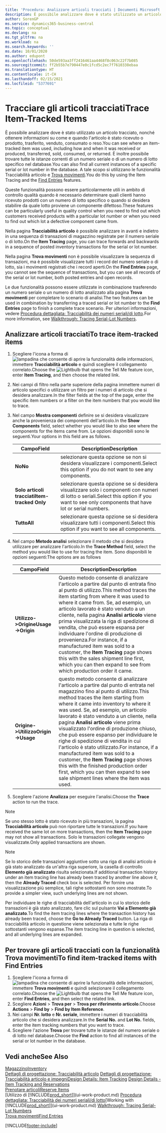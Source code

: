 ```yaml
---
title: 'Procedura: Analizzare articoli tracciati | Documenti Microsoft'
description: È possibile analizzare dove è stato utilizzato un articolo tracciato, nonché ottenere informazioni su come e quando l'articolo è stato ricevuto o prodotto, trasferito, venduto, consumato o reso. È inoltre possibile trovare tutte le istanze correnti di un numero seriale o di un numero di lotto specifico nel database. A tale scopo si utilizzano le funzionalità Tracciabilità articolo e Naviga.
author: SorenGP
ms.service: dynamics365-business-central
ms.topic: conceptual
ms.devlang: na
ms.tgt_pltfrm: na
ms.workload: na
ms.search.keywords: ''
ms.date: 10/01/2020
ms.author: edupont
ms.openlocfilehash: 50de593aa3ff2416461aa4468f8c063c22f7b085
ms.sourcegitcommit: ff2b55b7e790447e0c1fcd5c2ec7f7610338ebaa
ms.translationtype: HT
ms.contentlocale: it-CH
ms.lasthandoff: 02/15/2021
ms.locfileid: "5377691"
---
```

# <a name="trace-item-tracked-items"></a><span data-ttu-id="45ae1-105">Tracciare gli articoli tracciati</span><span class="sxs-lookup"><span data-stu-id="45ae1-105">Trace Item-Tracked Items</span></span>
<span data-ttu-id="45ae1-106">È possibile analizzare dove è stato utilizzato un articolo tracciato, nonché ottenere informazioni su come e quando l'articolo è stato ricevuto o prodotto, trasferito, venduto, consumato o reso.</span><span class="sxs-lookup"><span data-stu-id="45ae1-106">You can see where an item-tracked item was used, including how and when it was received or produced, transferred, sold, consumed, or returned.</span></span> <span data-ttu-id="45ae1-107">È inoltre possibile trovare tutte le istanze correnti di un numero seriale o di un numero di lotto specifico nel database.</span><span class="sxs-lookup"><span data-stu-id="45ae1-107">You can also find all current instances of a specific serial or lot number in the database.</span></span> <span data-ttu-id="45ae1-108">A tale scopo si utilizzano le funzionalità Tracciabilità articolo e [Trova movimenti](ui-find-entries.md).</span><span class="sxs-lookup"><span data-stu-id="45ae1-108">You do this by using the Item Tracing and the [Find Entries](ui-find-entries.md) features.</span></span>  

<span data-ttu-id="45ae1-109">Queste funzionalità possono essere particolarmente utili in ambito di controllo qualità quando è necessario determinare quali clienti hanno ricevuto prodotti con un numero di lotto specifico o quando si desidera stabilire da quale lotto proviene un componente difettoso.</span><span class="sxs-lookup"><span data-stu-id="45ae1-109">These features can be particularly useful in quality control when you need to find out which customers received products with a particular lot number or when you need to find out which lot a defective component came from.</span></span>  

 <span data-ttu-id="45ae1-110">Nella pagina **Tracciabilità articolo** è possibile analizzare in avanti e indietro in una sequenza di transazioni di magazzino registrate per il numero seriale o di lotto.</span><span class="sxs-lookup"><span data-stu-id="45ae1-110">On the **Item Tracing** page, you can trace forwards and backwards in a sequence of posted inventory transactions for the serial or lot number.</span></span>  

 <span data-ttu-id="45ae1-111">Nella pagina **Trova movimenti** non è possibile visualizzare la sequenza di transazioni, ma è possibile visualizzare tutti i record del numero seriale o di lotto, sia i movimenti registrati che i record aperti.</span><span class="sxs-lookup"><span data-stu-id="45ae1-111">On the **Find Entries** page, you cannot see the sequence of transactions, but you can see all records of the serial or lot number, both posted entries and open records.</span></span>  

 <span data-ttu-id="45ae1-112">Le due funzionalità possono essere utilizzate in combinazione trasferendo un numero seriale o un numero di lotto analizzato alla pagina **Trova movimenti** per completare lo scenario di analisi.</span><span class="sxs-lookup"><span data-stu-id="45ae1-112">The two features can be used in combination by transferring a traced serial or lot number to the **Find Entries** page to finish a complete trace scenario.</span></span> <span data-ttu-id="45ae1-113">Per ulteriori informazioni, vedere [Procedura dettagliata: Tracciabilità dei numeri seriali/di lotto](walkthrough-tracing-serial-lot-numbers.md).</span><span class="sxs-lookup"><span data-stu-id="45ae1-113">For more information, see [Walkthrough: Tracing Serial-Lot Numbers](walkthrough-tracing-serial-lot-numbers.md).</span></span>  

## <a name="to-trace-item-tracked-items"></a><span data-ttu-id="45ae1-114">Analizzare articoli tracciati</span><span class="sxs-lookup"><span data-stu-id="45ae1-114">To trace item-tracked items</span></span>  

1.  <span data-ttu-id="45ae1-115">Scegliere l'icona a forma di ![lampadina che consente di aprire la funzionalità delle informazioni](media/ui-search/search_small.png "Informazioni sull'operazione che si desidera eseguire"), immettere **Tracciabilità articolo** e quindi scegliere il collegamento correlato.</span><span class="sxs-lookup"><span data-stu-id="45ae1-115">Choose the ![Lightbulb that opens the Tell Me feature](media/ui-search/search_small.png "Tell me what you want to do") icon, enter **Item Tracing**, and then choose the related link.</span></span>  
2.  <span data-ttu-id="45ae1-116">Nei campi di filtro nella parte superiore della pagina immettere numeri di articolo specifici o utilizzare un filtro per i numeri di articolo che si desidera analizzare.</span><span class="sxs-lookup"><span data-stu-id="45ae1-116">In the filter fields at the top of the page, enter the specific item numbers or a filter on the item numbers that you would like to trace.</span></span>  
3.  <span data-ttu-id="45ae1-117">Nel campo **Mostra componenti** definire se si desidera visualizzare anche la provenienza dei componenti dell'articolo.</span><span class="sxs-lookup"><span data-stu-id="45ae1-117">In the **Show Components** field, select whether you would like to also see where the components for the items came from.</span></span> <span data-ttu-id="45ae1-118">Le opzioni disponibili sono le seguenti.</span><span class="sxs-lookup"><span data-stu-id="45ae1-118">Your options in this field are as follows.</span></span>  

    |<span data-ttu-id="45ae1-119">Campo</span><span class="sxs-lookup"><span data-stu-id="45ae1-119">Field</span></span>|<span data-ttu-id="45ae1-120">Description</span><span class="sxs-lookup"><span data-stu-id="45ae1-120">Description</span></span>|  
    |----------------------------------|---------------------------------------|  
    |<span data-ttu-id="45ae1-121">**No**</span><span class="sxs-lookup"><span data-stu-id="45ae1-121">**No**</span></span>|<span data-ttu-id="45ae1-122">selezionare questa opzione se non si desidera visualizzare i componenti.</span><span class="sxs-lookup"><span data-stu-id="45ae1-122">Select this option if you do not want to see any components.</span></span>|  
    |<span data-ttu-id="45ae1-123">**Solo articoli tracciati**</span><span class="sxs-lookup"><span data-stu-id="45ae1-123">**Item-tracked Only**</span></span>|<span data-ttu-id="45ae1-124">selezionare questa opzione se si desidera visualizzare solo i componenti con numeri di lotto o seriali.</span><span class="sxs-lookup"><span data-stu-id="45ae1-124">Select this option if you want to see only components that have lot or serial numbers.</span></span>|  
    |<span data-ttu-id="45ae1-125">**Tutto**</span><span class="sxs-lookup"><span data-stu-id="45ae1-125">**All**</span></span>|<span data-ttu-id="45ae1-126">selezionare questa opzione se si desidera visualizzare tutti i componenti.</span><span class="sxs-lookup"><span data-stu-id="45ae1-126">Select this option if you want to see all components.</span></span>|  

4.  <span data-ttu-id="45ae1-127">Nel campo **Metodo analisi** selezionare il metodo che si desidera utilizzare per analizzare l'articolo.</span><span class="sxs-lookup"><span data-stu-id="45ae1-127">In the **Trace Method** field, select the method you would like to use for tracing the item.</span></span> <span data-ttu-id="45ae1-128">Sono disponibili le opzioni seguenti:</span><span class="sxs-lookup"><span data-stu-id="45ae1-128">The options are as follows</span></span>  

    |<span data-ttu-id="45ae1-129">Campo</span><span class="sxs-lookup"><span data-stu-id="45ae1-129">Field</span></span>|<span data-ttu-id="45ae1-130">Description</span><span class="sxs-lookup"><span data-stu-id="45ae1-130">Description</span></span>|  
    |----------------------------------|---------------------------------------|  
    |<span data-ttu-id="45ae1-131">**Utilizzo->Origine**</span><span class="sxs-lookup"><span data-stu-id="45ae1-131">**Usage->Origin**</span></span>|<span data-ttu-id="45ae1-132">Questo metodo consente di analizzare l'articolo a partire dal punto di entrata fino al punto di utilizzo.</span><span class="sxs-lookup"><span data-stu-id="45ae1-132">This method traces the item starting from where it was used to where it came from.</span></span> <span data-ttu-id="45ae1-133">Se, ad esempio, un articolo lavorato è stato venduto a un cliente, nella pagina **Analisi articolo** viene prima visualizzata la riga di spedizione di vendita, che può essere espansa per individuare l'ordine di produzione di provenienza.</span><span class="sxs-lookup"><span data-stu-id="45ae1-133">For instance, if a manufactured item was sold to a customer, the **Item Tracing** page shows this with the sales shipment line first, which you can then expand to see from which production order it came.</span></span>|  
    |<span data-ttu-id="45ae1-134">**Origine->Utilizzo**</span><span class="sxs-lookup"><span data-stu-id="45ae1-134">**Origin->Usage**</span></span>|<span data-ttu-id="45ae1-135">questo metodo consente di analizzare l'articolo a partire dal punto di entrata nel magazzino fino al punto di utilizzo.</span><span class="sxs-lookup"><span data-stu-id="45ae1-135">This method traces the item starting from where it came into inventory to where it was used.</span></span> <span data-ttu-id="45ae1-136">Se, ad esempio, un articolo lavorato è stato venduto a un cliente, nella pagina **Analisi articolo** viene prima visualizzato l'ordine di produzione chiuso, che può essere espanso per individuare le righe di spedizione di vendita in cui l'articolo è stato utilizzato.</span><span class="sxs-lookup"><span data-stu-id="45ae1-136">For instance, if a manufactured item was sold to a customer, the **Item Tracing** page shows this with the finished production order first, which you can then expand to see sale shipment lines where the item was used.</span></span>|  

5.  <span data-ttu-id="45ae1-137">Scegliere l'azione **Analizza** per eseguire l'analisi.</span><span class="sxs-lookup"><span data-stu-id="45ae1-137">Choose the **Trace** action to run the trace.</span></span>  

> [!NOTE]  
>  <span data-ttu-id="45ae1-138">Se uno stesso lotto è stato ricevuto in più transazioni, la pagina **Tracciabilità articolo** può non riportare tutte le transazioni.</span><span class="sxs-lookup"><span data-stu-id="45ae1-138">If you have received the same lot on more transactions, then the **Item Tracing** page may not show all transactions.</span></span> <span data-ttu-id="45ae1-139">Solo le transazioni collegate vengono visualizzate.</span><span class="sxs-lookup"><span data-stu-id="45ae1-139">Only applied transactions are shown.</span></span>  

> [!NOTE]  
>  <span data-ttu-id="45ae1-140">Se lo storico delle transazioni aggiuntive sotto una riga di analisi articolo è già stato analizzato da un'altra riga superiore, la casella di controllo **Elemento già analizzato** risulta selezionata.</span><span class="sxs-lookup"><span data-stu-id="45ae1-140">If additional transaction history under an item tracing line has already been traced by another line above it, then the **Already Traced** check box is selected.</span></span> <span data-ttu-id="45ae1-141">Per fornire una visualizzazione più semplice, tali righe sottostanti non sono mostrate.</span><span class="sxs-lookup"><span data-stu-id="45ae1-141">To provide a simpler view, such underlying lines are not shown.</span></span>  
>   
>  <span data-ttu-id="45ae1-142">Per individuare le righe di tracciabilità dell'articolo in cui lo storico delle transazioni è già stato analizzato, fare clic sul pulsante **Vai a Elemento già analizzato**.</span><span class="sxs-lookup"><span data-stu-id="45ae1-142">To find the item tracing lines where the transaction history has already been traced, choose the **Go to Already Traced** button.</span></span> <span data-ttu-id="45ae1-143">La riga di tracciabilità articolo in questione viene selezionata e tutte le righe sottostanti vengono espanse.</span><span class="sxs-lookup"><span data-stu-id="45ae1-143">The item tracing line in question is selected, and all underlying lines are expanded.</span></span>  

## <a name="to-find-item-tracked-items-with-find-entries"></a><span data-ttu-id="45ae1-144">Per trovare gli articoli tracciati con la funzionalità Trova movimenti</span><span class="sxs-lookup"><span data-stu-id="45ae1-144">To find item-tracked items with Find Entries</span></span>  

1. <span data-ttu-id="45ae1-145">Scegliere l'icona a forma di ![lampadina che consente di aprire la funzionalità delle informazioni](media/ui-search/search_small.png "Informazioni sull'operazione che si desidera eseguire"), immettere **Trova movimenti** e quindi selezionare il collegamento correlato.</span><span class="sxs-lookup"><span data-stu-id="45ae1-145">Choose the ![Lightbulb that opens the Tell Me feature](media/ui-search/search_small.png "Tell me what you want to do") icon, enter **Find Entries**, and then select the related link.</span></span>  
2. <span data-ttu-id="45ae1-146">Scegliere **Azioni** > **Trova per** > **Trova per riferimento articolo**.</span><span class="sxs-lookup"><span data-stu-id="45ae1-146">Choose **Actions** > **Find by** > **Find by Item Reference**.</span></span>
3. <span data-ttu-id="45ae1-147">Nei campi **Nr. lotto** e **Nr. seriale**, immettere i numeri di tracciabilità articolo che si desidera analizzare.</span><span class="sxs-lookup"><span data-stu-id="45ae1-147">In the **Serial No.** and **Lot No.** fields, enter the item tracking numbers that you want to trace.</span></span>  
4. <span data-ttu-id="45ae1-148">Scegliere l'azione **Trova** per trovare tutte le istanze del numero seriale o di lotto nel database.</span><span class="sxs-lookup"><span data-stu-id="45ae1-148">Choose the **Find** action to find all instances of the serial or lot number in the database.</span></span>  

## <a name="see-also"></a><span data-ttu-id="45ae1-149">Vedi anche</span><span class="sxs-lookup"><span data-stu-id="45ae1-149">See Also</span></span>  
[<span data-ttu-id="45ae1-150">Magazzino</span><span class="sxs-lookup"><span data-stu-id="45ae1-150">Inventory</span></span>](inventory-manage-inventory.md)  
<span data-ttu-id="45ae1-151">[Dettagli di progettazione: Tracciabilità articolo](design-details-item-tracking.md)
[Dettagli di progettazione: Tracciabilità articolo e impegni](design-details-item-tracking-and-reservations.md)</span><span class="sxs-lookup"><span data-stu-id="45ae1-151">[Design Details: Item Tracking](design-details-item-tracking.md)
[Design Details - Item Tracking and Reservations](design-details-item-tracking-and-reservations.md)</span></span>  
[<span data-ttu-id="45ae1-152">Prenotare articoli</span><span class="sxs-lookup"><span data-stu-id="45ae1-152">Reserve Items</span></span>](inventory-how-to-reserve-items.md)  
<span data-ttu-id="45ae1-153">[Utilizzo di [!INCLUDE[prod_short](includes/prod_short.md)]](ui-work-product.md)
[Procedura dettagliata: Tracciabilità dei numeri seriali/di lotto](walkthrough-tracing-serial-lot-numbers.md)</span><span class="sxs-lookup"><span data-stu-id="45ae1-153">[Working with [!INCLUDE[prod_short](includes/prod_short.md)]](ui-work-product.md)
[Walkthrough: Tracing Serial-Lot Numbers](walkthrough-tracing-serial-lot-numbers.md)</span></span>  
[<span data-ttu-id="45ae1-154">Trova movimenti</span><span class="sxs-lookup"><span data-stu-id="45ae1-154">Find Entries</span></span>](ui-find-entries.md)  


[!INCLUDE[footer-include](includes/footer-banner.md)]